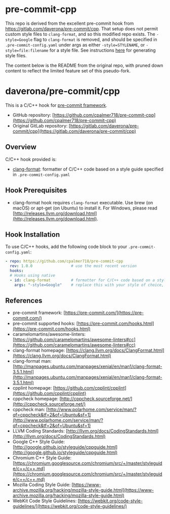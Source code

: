 # pre-commit-cpp

This repo is derived from the excellent pre-commit hook from https://gitlab.com/daverona/pre-commit/cpp.
That setup does not permit custom style files to `clang-format`, and so this modified repo exists.
The `-style=Google` flag to `clang-format` is removed, and should be specified in `.pre-commit-config.yaml`
under args as either `-style=STYLENAME`, or `-style=file:filename` for a style file. See instructions
[here](https://clang.llvm.org/docs/ClangFormat.html) for generating style files.

The content below is the README from the original repo, with pruned down content to reflect
the limited feature set of this pseudo-fork.

# daverona/pre-commit/cpp

This is a C/C++ hook for [pre-commit framework](https://pre-commit.com/).

* GitHub repository: [https://github.com/cpalmer718/pre-commit-cpp](https://github.com/cpalmer718/pre-commit-cpp)
* Original GitLab repository: [https://gitlab.com/daverona/pre-commit/cpp](https://gitlab.com/daverona/pre-commit/cpp)

## Overview

C/C++ hook provided is:

* [clang-format](https://clang.llvm.org): formatter of C/C++ code based on a
style guide specified in `.pre-commit-config.yaml`

## Hook Prerequisites

* clang-format hook requires `clang-format` executable. Use 
brew (on macOS) or apt-get (on Ubuntu) to install it. For Windows, please read
[http://releases.llvm.org/download.html](http://releases.llvm.org/download.html).

## Hook Installation

To use C/C++ hooks, add the following code block to your `.pre-commit-config.yaml`:

```yaml
- repo: https://github.com/cpalmer718/pre-commit-cpp
  rev: 1.0.0                 # use the most recent version
  hooks:
  # Hooks using native
  - id: clang-format         # formatter for C/C++ code based on a style guide
    args: "-style=Google"    # replace this with your style of choice, or file:stylefile
```

## References

* pre-commit framework: [https://pre-commit.com/](https://pre-commit.com/)
* pre-commit supported hooks: [https://pre-commit.com/hooks.html](https://pre-commit.com/hooks.html)
* caramelomartins/awesome-linters: [https://github.com/caramelomartins/awesome-linters#cc](https://github.com/caramelomartins/awesome-linters#cc)
* clang-format homepage: [https://clang.llvm.org/docs/ClangFormat.html](https://clang.llvm.org/docs/ClangFormat.html) 
* clang-format man: [http://manpages.ubuntu.com/manpages/xenial/en/man1/clang-format-3.5.1.html](http://manpages.ubuntu.com/manpages/xenial/en/man1/clang-format-3.5.1.html)
* cpplint homepage: [https://github.com/cpplint/cpplint](https://github.com/cpplint/cpplint)
* cppcheck homepage: [http://cppcheck.sourceforge.net/](http://cppcheck.sourceforge.net/)
* cppcheck man: [http://www.polarhome.com/service/man/?qf=cppcheck&tf=2&of=Ubuntu&sf=1](http://www.polarhome.com/service/man/?qf=cppcheck&tf=2&of=Ubuntu&sf=1)
* LLVM Coding Standards: [http://llvm.org/docs/CodingStandards.html](http://llvm.org/docs/CodingStandards.html)
* Google C++ Style Guide: [http://google.github.io/styleguide/cppguide.html](http://google.github.io/styleguide/cppguide.html)
* Chromium C++ Style Guide: [https://chromium.googlesource.com/chromium/src/+/master/styleguide/c++/c++.md](https://chromium.googlesource.com/chromium/src/+/master/styleguide/c++/c++.md)
* Mozilla Coding Style Guide: [https://www-archive.mozilla.org/hacking/mozilla-style-guide.html](https://www-archive.mozilla.org/hacking/mozilla-style-guide.html)
* WebKit Code Style Guidelines: [https://webkit.org/code-style-guidelines/](https://webkit.org/code-style-guidelines/)
